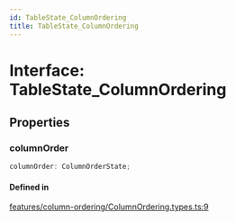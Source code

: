 ```yaml
---
id: TableState_ColumnOrdering
title: TableState_ColumnOrdering
---
```


# Interface: TableState\_ColumnOrdering

## Properties

### columnOrder

```ts
columnOrder: ColumnOrderState;
```

#### Defined in

[features/column-ordering/ColumnOrdering.types.ts:9](https://github.com/TanStack/table/blob/b1e6b79157b0debc7222660572b06c8b857f4605/packages/table-core/src/features/column-ordering/ColumnOrdering.types.ts#L9)
